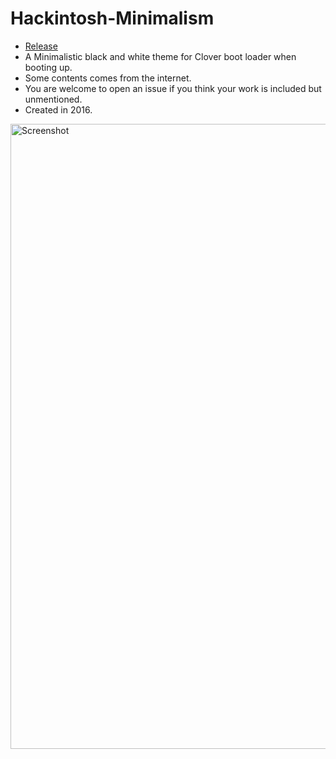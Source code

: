 # Hackintosh-Minimalism
* [Release](https://github.com/Errrneist/Hackintosh-Minimalism/releases/tag/1.0)
* A Minimalistic black and white theme for Clover boot loader when booting up.
* Some contents comes from the internet.
* You are welcome to open an issue if you think your work is included but unmentioned. 
* Created in 2016.
<img align="center" src="https://github.com/Errrneist/Hackintosh-Minimalism/blob/master/screenshot.png" alt="Screenshot" width="1000">
